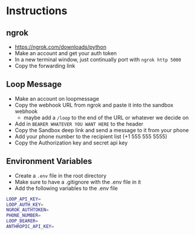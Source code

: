 

# Instructions

## ngrok
- https://ngrok.com/downloads/python
- Make an account and get your auth token
- In a new terminal window, just continually port with `ngrok http 5000`
- Copy the forwarding link

## Loop Message
- Make an account on loopmessage
- Copy the webhook URL from ngrok and paste it into the sandbox webhook
  - maybe add a `/loop` to the end of the URL or whatever we decide on
- Add in `BEARER WHATEVER YOU WANT HERE` to the header
- Copy the Sandbox deep link and send a message to it from your phone
- Add your phone number to the recipient list (+1 555 555 5555)
- Copy the Authorization key and secret api key

## Environment Variables
- Create a `.env` file in the root directory
- Make sure to have a .gitignore with the .env file in it
- Add the following variables to the .env file
```bash
LOOP_API_KEY=
LOOP_AUTH_KEY=
NGROK_AUTHTOKEN=
PHONE_NUMBER=
LOOP_BEARER=
ANTHROPIC_API_KEY=
```